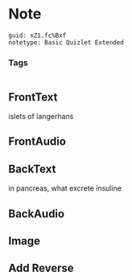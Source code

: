 # Note
```
guid: xZ1.fc%Bxf
notetype: Basic Quizlet Extended
```

### Tags
```
```

## FrontText
islets of langerhans

## FrontAudio


## BackText
in pancreas, what excrete insuline

## BackAudio


## Image


## Add Reverse

